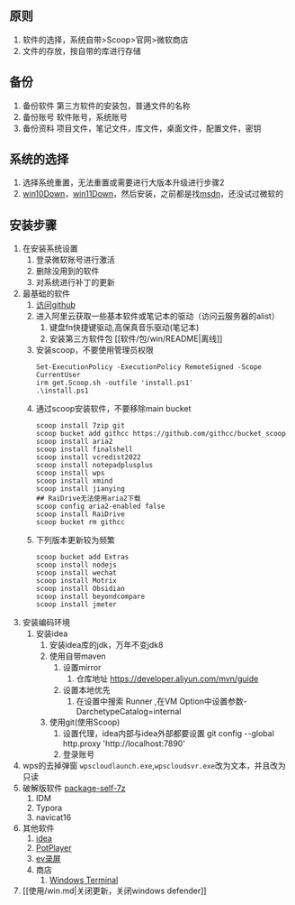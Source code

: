 ## 原则
1. 软件的选择，系统自带>Scoop>官网>微软商店
2. 文件的存放，按自带的库进行存储

## 备份
1. 备份软件 第三方软件的安装包，普通文件的名称
2. 备份账号 软件账号，系统账号
3. 备份资料 项目文件，笔记文件，库文件，桌面文件，配置文件，密钥

## 系统的选择
1. 选择系统重置，无法重置或需要进行大版本升级进行步骤2
2. [win10Down](https://www.microsoft.com/zh-cn/software-download/windows10)，[win11Down](https://www.microsoft.com/zh-cn/software-download/windows11)，然后安装，之前都是找[msdn](https://msdn.itellyou.cn/)，还没试过微软的

## 安装步骤
1. 在安装系统设置
   1. 登录微软账号进行激活
   2. 删除没用到的软件
   3. 对系统进行补丁的更新
2. 最基础的软件
   1. [访问github](https://github.ccgpt.tech/githcc/knowledge_self_obsidian/blob/main/%E7%B3%BB%E7%BB%9F/%E5%AE%89%E8%A3%85/win.md)
   2. 进入阿里云获取一些基本软件或笔记本的驱动（访问云服务器的alist）
      1. 键盘fn快捷键驱动,高保真音乐驱动(笔记本)
      2. 安装第三方软件包 [[软件/包/win/README|离线]]
   3. 安装scoop，不要使用管理员权限
      ```
      Set-ExecutionPolicy -ExecutionPolicy RemoteSigned -Scope CurrentUser
      irm get.Scoop.sh -outfile 'install.ps1'
      .\install.ps1
      ```
   4. 通过scoop安装软件，不要移除main bucket
      ```
      scoop install 7zip git
      scoop bucket add githcc https://github.com/githcc/bucket_scoop
      scoop install aria2
      scoop install finalshell
      scoop install vcredist2022
      scoop install notepadplusplus
      scoop install wps
      scoop install xmind
      scoop install jianying
      ## RaiDrive无法使用aria2下载
      scoop config aria2-enabled false
      scoop install RaiDrive
      scoop bucket rm githcc
      ```
   5. 下列版本更新较为频繁
      ```
      scoop bucket add Extras
      scoop install nodejs
      scoop install wechat
      scoop install Motrix
      scoop install Obsidian
      scoop install beyondcompare
      scoop install jmeter
      ```
3. 安装编码环境
   1. 安装idea
      1. 安装idea库的jdk，万年不变jdk8
      2. 使用自带maven
         1. 设置mirror
            1. 仓库地址 https://developer.aliyun.com/mvn/guide
         2. 设置本地优先
            1. 在设置中搜索 Runner ,在VM Option中设置参数-DarchetypeCatalog=internal
      3. 使用git(使用Scoop)
         1. 设置代理，idea内部与idea外部都要设置
               git config --global http.proxy 'http://localhost:7890'
         2. 登录账号
4. wps的去掉弹窗
   `wpscloudlaunch.exe`,`wpscloudsvr.exe`改为文本，并且改为只读
5. 破解版软件 [package-self-7z](https://github.freechatgpt.cc/githcc/package-self-7z)
   1. IDM
   2. Typora
   3. navicat16
6. 其他软件
   1. [idea](https://www.jetbrains.com/zh-cn/idea/download/download-thanks.html?platform=windows)
   2. [PotPlayer](https://t1.daumcdn.net/potplayer/PotPlayer/Version/Latest/PotPlayerSetup64.exe)
   3. [ev录屏](https://www.ieway.cn/evcapture.html)
   4. 商店
      1. [Windows Terminal](https://apps.microsoft.com/detail/9N0DX20HK701?hl=zh-cn&gl=CN)
7. [[使用/win.md|关闭更新，关闭windows defender]]